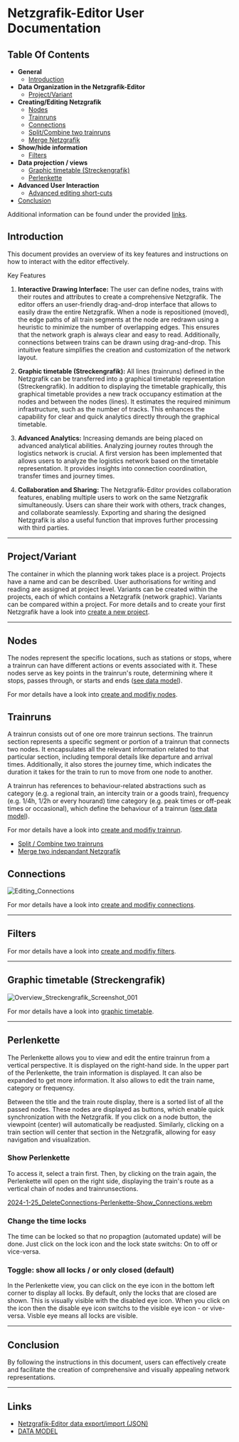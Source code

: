 # Netzgrafik-Editor User Documentation

## Table Of Contents

- **General**
  - [Introduction](#Introduction)
- **Data Organization in the Netzgrafik-Editor**
  - [Project/Variant](#CreateNewProjectVariant)
- **Creating/Editing Netzgrafik**
  - [Nodes](#Nodes)
  - [Trainruns](#Trainruns)
  - [Connections](#Connections)
  - [Split/Combine two trainruns](https://github.com/SchweizerischeBundesbahnen/netzgrafik-editor-frontend/blob/main/documentation/Split_Combine_Trainruns.md)
  - [Merge Netzgrafik](https://github.com/SchweizerischeBundesbahnen/netzgrafik-editor-frontend/blob/main/documentation/Merge_Netzgrafik.md)
- **Show/hide information**
  - [Filters](#Filter)
- **Data projection / views**
  - [Graphic timetable (Streckengrafik)](#Streckengrafik)
  - [Perlenkette](#Perlenkette)  
- **Advanced User Interaction**
  - [Advanced editing short-cuts](https://github.com/SchweizerischeBundesbahnen/netzgrafik-editor-frontend/blob/main/documentation/AdvancedEditingShortcuts.md) 
- [Conclusion](#Conclusion)

Additional information can be found under the provided [links](#Links).

<a id="Introduction"></a>

## Introduction

This document provides an overview of its key features and instructions on how to interact with
the editor effectively.

Key Features

1. **Interactive Drawing Interface:** The user can define nodes, trains with their routes and
   attributes to create a comprehensive Netzgrafik. The editor offers an user-friendly
   drag-and-drop interface that allows to easily draw the entire Netzgrafik. When a node
   is repositioned (moved), the edge paths of all train segments at the node are redrawn using a
   heuristic to minimize the number of overlapping edges. This ensures that the network graph is
   always clear and easy to read. Additionally, connections between trains can be drawn using
   drag-and-drop. This intuitive feature simplifies the creation and customization of the network
   layout.

2. **Graphic timetable (Streckengrafik):**
   All lines (trainruns) defined in the Netzgrafik can be transferred into a graphical timetable
   representation (Streckengrafik). In addition to displaying the timetable graphically,
   this graphical timetable provides a new track occupancy estimation at the nodes and between the
   nodes (lines). It estimates the required minimum infrastructure, such as the number of tracks.
   This enhances the capability for clear and quick analytics directly through the graphical
   timetable.

3. **Advanced Analytics:**
   Increasing demands are being placed on advanced analytical abilities. Analyzing journey routes
   through the logistics network is crucial. A first version has been implemented that allows users
   to analyze the logistics network based on the timetable representation. It provides insights into
   connection coordination, transfer times and journey times.

4. **Collaboration and Sharing:**
   The Netzgrafik-Editor provides collaboration features, enabling multiple users to work on
   the same Netzgrafik simultaneously. Users can share their work with others, track changes,
   and collaborate seamlessly. Exporting and sharing the designed Netzgrafik is also a useful
   function that improves further processing with third parties.

---
<a id="CreateNewProjectVariant"></a>

## Project/Variant
The container in which the planning work takes place is a project. Projects have a name and can be described. User authorisations for writing and reading are assigned at project level. Variants can be created within the projects, each of which contains a Netzgrafik (network graphic). Variants can be compared within a project.
For more details and to create your first Netzgrafik have a look into [create a new project](CREATE_PROJECT.md).
 
<!--- 

### Copy all visible elements

[2024-1-25-SelectAll_ctrl-a-and-copy-ctrl-c.webm](https://github.com/SchweizerischeBundesbahnen/netzgrafik-editor-frontend/assets/2674075/9d39523b-4770-4494-9aaa-092780451db7)

### Insert copied elements

[2024-1-25-CtrlV-Insert_copied.webm](https://github.com/SchweizerischeBundesbahnen/netzgrafik-editor-frontend/assets/2674075/5c3cd5ff-d505-4f59-bd31-2f12ed62818c)

### Delete all visible elements

[2024-1-25-SelectAll-ctrl_a-delete.webm](https://github.com/SchweizerischeBundesbahnen/netzgrafik-editor-frontend/assets/2674075/87c9ee98-98ce-4a20-961a-b878a62aec67)
--->

---
<a id="Nodes"></a>

## Nodes
The nodes represent the specific locations, such as stations or stops, where a trainrun can have different actions or events associated with it. These nodes serve as key points in the trainrun's route, determining where it stops, passes through, or starts and ends ([see data model](DATA_MODEL.md)).

For mor details have a look into [create and modifiy nodes](CREATE_NODES.md).

<a id="Trains"></a>

## Trainruns
A trainrun consists out of one ore more trainrun sections. The trainrun section represents a specific segment or portion of a trainrun that connects two nodes. It encapsulates all the relevant information related to that particular section, including temporal details like departure and arrival times. Additionally, it also stores the journey time, which indicates the duration it takes for the train to run to move from one node to another.

A trainrun has references to behaviour-related abstractions such as
category (e.g. a regional train, an intercity train or a goods train), frequency (e.g. 1/4h, 1/2h or every hourand) time category (e.g. peak times or off-peak times or occasional), which define the behaviour of a trainrun ([see data model](DATA_MODEL.md)).

For mor details have a look into [create and modifiy trainrun](CREATE_TRAINRUN.md).

- [Split / Combine two trainruns](https://github.com/SchweizerischeBundesbahnen/netzgrafik-editor-frontend/blob/main/documentation/CREATE_TRAINRUN.md#split--combine-two-trainruns)
- [Merge two indepandant Netzgrafik](https://github.com/SchweizerischeBundesbahnen/netzgrafik-editor-frontend/blob/main/documentation/CREATE_TRAINRUN.md#merge-two-indepandant-netzgrafik) 

<a id="Connections"></a>

## Connections

![Editing_Connections](./images/Editing_Connections.png)

For mor details have a look into [create and modifiy connections](CREATE_CONNECTIONS.md).


---
<a id="Filter"></a>

## Filters

For mor details have a look into [create and modifiy filters](CREATE_FILTERS.md).

---
<a id="Streckengrafik"></a>

## Graphic timetable (Streckengrafik)

![Overview_Streckengrafik_Screenshot_001](./images/Overview_Streckengrafik_Screenshot_001.PNG)

For mor details have a look into [graphic timetable](Graphic_Timetable.md).


---
<a id="Perlenkette"></a>

## Perlenkette

The Perlenkette allows you to view and edit the entire trainrun from a vertical perspective. It is
displayed on the right-hand side.
In the upper part of the Perlenkette, the train information is displayed.
It can also be expanded to get more information. It also allows to edit the train name, category or
frequency.

Between the title and the train route display, there is a sorted list of all the passed nodes.
These nodes are displayed as buttons, which enable quick synchronization with the Netzgrafik.
If you click on a node button, the viewpoint (center) will automatically be readjusted.
Similarly, clicking on a train section will center that section in the Netzgrafik, allowing for easy
navigation and visualization.

### Show Perlenkette

To access it, select a train first. Then, by clicking on the train again, the Perlenkette will open
on the right side,
displaying the train's route as a vertical chain of nodes and trainrunsections.

[2024-1-25_DeleteConnections-Perlenkette-Show_Connections.webm](https://github.com/SchweizerischeBundesbahnen/netzgrafik-editor-frontend/assets/2674075/d272fc58-3f31-4427-aacf-cc3c50c03905)

### Change the time locks
The time can be locked so that no propagtion (automated update) will be done. Just click on the lock icon and the lock state switchs: On to off or vice-versa. 

### Toggle: show all locks / or only closed (default) 
In the Perlenkette view, you can click on the eye icon in the bottom left corner
to display all locks. By default, only the locks that are closed are shown. This is 
visually visible with the disabled eye icon. When you click on the icon then the disable 
eye icon switchs to the visible eye icon - or vive-versa. Visble eye means all locks are visible.

---
<a id="Conclusion"></a>

## Conclusion

By following the instructions in this document, users can effectively create and facilitate the
creation of comprehensive and visually appealing network representations.


---
<a id="Links"></a>

## Links
- [Netzgrafik-Editor data export/import (JSON)](DATA_MODEL_JSON.md)
- [DATA MODEL](DATA_MODEL.md)
